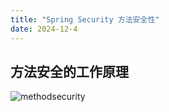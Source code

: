 ```yaml
---
title: "Spring Security 方法安全性"
date: 2024-12-4
---
```


## 方法安全的工作原理

![methodsecurity](https://docs.spring.io/spring-security/reference/_images/servlet/authorization/methodsecurity.png)
